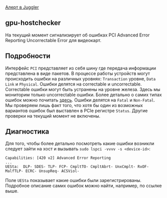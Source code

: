 [Алерт в Juggler](https://juggler.yandex-team.ru/aggregate_checks/?query=service%3Dgpu-hostchecker)

## gpu-hostchecker
На текущий момент сигнализирует об ошибках PCI Advanced Error Reporting Uncorrectable
Error для видеокарт.

## Подробности
Интерфейс `PCI` представляет из себя шину где передача информации представлена
в виде пакетов. В процессе работы устройств могут происходить ошибки на
различных уровнях: `Transaction` уровне, `Data Link` и `Physical`. Ошибки делятся
на correctable и uncorrectable. Correctable ошибки могут быть устранены на
уровне железа. Здесь мы мониторим только uncorrectable ошибки. Более детально
о самих типах ошибок можно почитать
[здесь](https://www.design-reuse.com/articles/38374/pcie-error-logging-and-handling-on-a-typical-soc.html).
Ошибки делятся на `Fatal` и `Non-Fatal`. Мы проверяем лишь факт того, что
хотя бы один из возможных вариантов ошибок был выставлен в PCIe регистре
`Status`. Другие проверки на текущий момент не включены.

## Диагностика
Для того, чтобы более детально посмотреть какие ошибки возникли следует
зайти на хост и вызывать `sudo lspci -vvvv -s <device-id>`:

    Capabilities: [420 v2] Advanced Error Reporting
    ...
    UESta:	DLP- SDES- TLP- FCP- CmpltTO- CmpltAbrt- UnxCmplt- RxOF- MalfTLP- ECRC- UnsupReq- ACSViol-

Поле `UESta` показывает какие ошибки были зарегистрированы. Подробное описание самих
ошибок можно найти, например, по ссылке выше.
